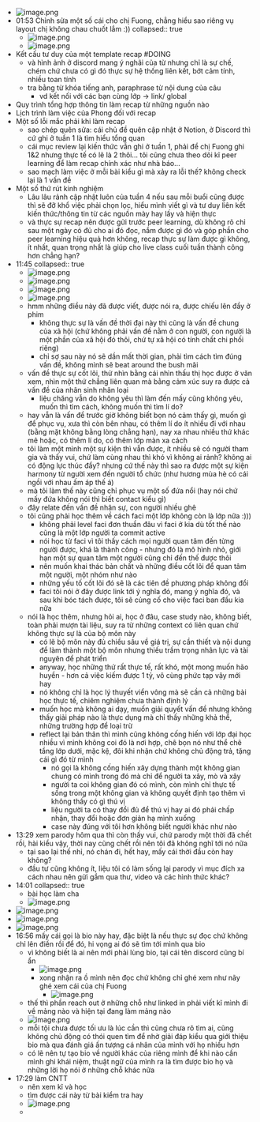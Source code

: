 - ![image.png](../assets/image_1666719006174_0.png)
- 01:53 Chỉnh sửa một số cái cho chị Fuong, chẳng hiểu sao riêng vụ layout chị không chau chuốt lắm :))
  collapsed:: true
	- ![image.png](../assets/image_1666723987045_0.png)
	- ![image.png](../assets/image_1666724004877_0.png)
- Kết cấu tư duy của một template recap #DOING
	- và hình ảnh ở discord mang ý nghãi của từ nhưng chỉ là sự chế, chém chứ chưa có gì đó thực sự hệ thống liên kết, bớt cảm tính, nhiều toan tính
	- tra bằng từ khóa tiếng anh, paraphrase từ nội dung của câu
		- vd kết nối với các bạn cùng lớp -> link/ global
- Quy trình tổng hợp thông tin làm recap từ những nguồn nào
- Lịch trình làm việc của Phong đối với recap
- Một số lỗi mắc phải khi làm recap
	- sao chép quên sửa: cái chủ đề quên cập nhật ở Notion, ở Discord thì cứ ghi ở tuần 1 là tìm hiểu tổng quan
	- cái mục review lại kiến thức vẫn ghi ở tuần 1, phải để chị Fuong ghi 1&2 nhưng thực tế có lẽ là 2 thôi... tôi cũng chưa theo dõi kĩ peer learning để làm recap chính xác như nhà báo...
	- sao mạch làm việc ở mỗi bài kiểu gì mà xảy ra lỗi thế? không check lại là 1 vấn đề
- Một số thứ rút kinh nghiệm
	- Lâu lâu rảnh cập nhật luôn của tuần 4 nếu sau mỗi buổi cũng được thì sẽ đỡ khổ việc phải chọn lọc, hiểu mình viết gì và tư duy liên kết kiến thức/thông tin từ các nguồn mày hay lấy và hiện thực
	- và thực sự recap nên được gửi trước peer learning, dù không rõ chỉ sau một ngày có đủ cho ai đó đọc, nắm được gì đó và góp phần cho peer learning hiệu quả hơn không, recap thực sự làm được gì không, ít nhất, quan trọng nhất là giúp cho live class cuối tuần thành công hơn chẳng hạn?
- 11:45
  collapsed:: true
	- ![image.png](../assets/image_1666759532696_0.png)
	- ![image.png](../assets/image_1666759685139_0.png)
	- ![image.png](../assets/image_1666759705030_0.png)
	- ![image.png](../assets/image_1666759751693_0.png)
	- hmm những điều này đã được viết, được nói ra, được chiếu lên đầy ở phim
		- không thực sự là vấn đề thời đại này thì cũng là vấn đề chung của xã hội (chứ không phải vấn đề nằm ở con người, con người là một phần của xã hội đó thôi, chứ tự xã hội có tính chất chi phối riêng)
		- chỉ sợ sau này nó sẽ dần mất thời gian, phải tìm cách tìm đúng vấn đề, không mình sẽ beat around the bush mãi
	- vấn đề thực sự cốt lõi, thử nhìn bằng cái nhìn thấu thị học được ở văn xem, nhìn một thứ chẳng liên quan mà bằng cảm xúc suy ra được cả vấn đề của nhân sinh nhân loại
		- liệu chăng vẫn do không yêu thì làm đến mấy cũng không yêu, muốn thì tìm cách, không muốn thì tìm lí do?
	- hay vẫn là vấn đề trước giờ không biết bọn nó cảm thấy gì, muốn gì để phục vụ, xưa thì còn bên nhau, có thêm lí do ít nhiều đi với nhau (bằng mặt không bằng lòng chẳng hạn), nay xa nhau nhiều thứ khác mê hoặc, có thêm lí do, có thêm lớp màn xa cách
	- tôi làm một mình một sự kiện thì vẫn được, ít nhiều sẽ có người tham gia và thấy vui, chứ làm cùng nhau thì khó vì không ai rảnh? không ai có động lực thúc đẩy? nhưng cứ thế này thì sao ra được một sự kiện harmony từ người xem đến người tổ chức (như hương mùa hè có cái ngồi với nhau ấm áp thế á)
	- mà tôi làm thế này cũng chỉ phục vụ một số đứa nổi (hay nói chứ mấy đứa không nói thì biết contact kiểu gì)
	- đây relate đến vấn đề nhân sự, con người nhiều ghê
	- tôi cũng phải học thêm về cách faci một lớp không còn là lớp nữa :)))
		- không phải level faci đơn thuần đâu vì faci ở kia dù tốt thế nào cũng là một lớp người ta commit active
		- nói học từ faci vì tôi thấy cách mọi người quan tâm đến từng người được, khá là thành công - nhưng đó là mô hình nhỏ, giới hạn một sự quan tâm một người cũng chỉ đến thế được thôi
		- nên muốn khai thác bản chất và những điều cốt lõi để quan tâm một người, một nhóm như nào
		- những yếu tố cốt lõi đó sẽ là các tiên đề phương pháp không đổi
		- faci tôi nói ở đây được link tới ý nghĩa đó, mang ý nghĩa đó, và sau khi bóc tách được, tôi sẽ củng cố cho việc faci ban đầu kia nữa
	- nói là học thêm, nhưng hỏi ai, học ở đâu, case study nào, không biết, toàn phải mượn tài liệu, suy ra từ những context có liên quan chứ không thực sự là của bộ môn này
		- có lẽ bộ môn này đủ chiều sâu về giá trị, sự cần thiết và nội dung để làm thành một bộ môn nhưng thiếu trầm trọng nhân lực và tài nguyên để phát triển
		- anyway, học những thứ rất thực tế, rất khó, một mong muốn hão huyền - hơn cả việc kiếm được 1 tỷ, vô cùng phức tạp vậy mới hay
		- nó không chỉ là học lý thuyết viển vông mà sẽ cần cả những bài học thực tế, chiêm nghiệm chưa thành định lý
		- muốn học mà không ai dạy, muốn giải quyết vấn đề nhưng không thấy giải pháp nào là thực dụng mà chỉ thấy những khả thể, những trường hợp để loại trừ
		- reflect lại bản thân thì mình cũng không cống hiến với lớp đại học nhiều vì mình không coi đó là nơi hợp, chê bọn nó như thể chê tầng lớp dưới, mặc kệ, đôi khi nhận chứ không chủ động trả, tặng cái gì đó từ mình
			- nó gọi là không cống hiến xây dựng thành một không gian chung có mình trong đó mà chỉ để người ta xây, mò và xây
			- người ta coi không gian đó có mình, còn mình chỉ thực tế sống trong một không gian và không quyết định tạo thêm vì không thấy có gì thú vị
			- liệu người ta có thay đổi đủ để thú vị hay ai đó phải chấp nhận, thay đổi hoặc đơn giản hạ mình xuống
			- case này đúng với tôi hơn không biết người khác như nào
- 13:29 xem parody hôm qua thì còn thấy vui, chứ parody một thời đã chết rồi, hài kiểu vậy, thời nay cũng chết rồi nên tôi đã không nghĩ tới nó nữa
	- tại sao lại thế nhỉ, nó chán đi, hết hay, mấy cái thời đầu còn hay không?
	- đầu tư cũng không ít, liệu tôi có làm sống lại parody vì mục đích xa cách nhau nên gửi gắm qua thư, video và các hình thức khác?
- 14:01
  collapsed:: true
	- bài học làm cha
	- ![image.png](../assets/image_1666767717620_0.png)
- ![image.png](../assets/image_1666767915623_0.png)
- ![image.png](../assets/image_1666767936610_0.png)
- ![image.png](../assets/image_1666767942194_0.png)
- 16:56 mấy cái gọi là bio này hay, đặc biệt là nếu thực sự đọc chứ không chỉ lên điền rồi để đó, hi vọng ai đó sẽ tìm tới mình qua bio
	- vì không biết là ai nên mới phải lùng bio, tại cái tên discord cũng bí ẩn
		- ![image.png](../assets/image_1666778422716_0.png)
		- xong nhận ra ồ mình nên đọc chứ không chỉ ghé xem như nãy ghé xem cái của chị Fuong
			- ![image.png](../assets/image_1666778466702_0.png)
	- thế thì phần reach out ở những chỗ như linked in phải viết kĩ mình đi về mảng nào và hiện tại đang làm mảng nào
	- ![image.png](../assets/image_1666778270157_0.png)
	- mỗi tội chưa được tối ưu là lúc cần thì cũng chưa rõ tìm ai, cũng không chủ động có thói quen tìm để nhờ giải đáp kiểu qua giới thiệu bio mà qua đánh giá ấn tượng cá nhân của mình với họ nhiều hơn
	- có lẽ nên tự tạo bio về người khác của riêng mình để khi nào cần mình ghi khái niệm, thuật ngữ của mình ra là tìm được bio họ và những lời họ nói ở những chỗ khác nữa
- 17:29 làm CNTT
	- nên xem kĩ và học
	- tìm được cái này từ bài kiểm tra hay
	- ![image.png](../assets/image_1666780188031_0.png)
	-